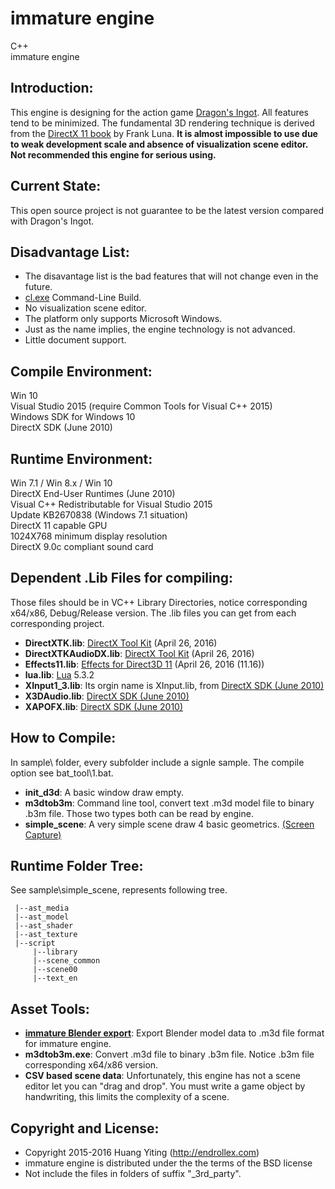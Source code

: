 immature engine
===============
C++  
immature engine  

Introduction:
-------------
This engine is designing for the action game [Dragon's Ingot](http://dragonsingot.com/).
All features tend to be minimized. 
The fundamental 3D rendering technique is derived from 
the [DirectX 11 book](http://www.amazon.com/dp/1936420228/) by Frank Luna.
**It is almost impossible to use due to weak development scale and absence of visualization scene editor.**
**Not recommended this engine for serious using.**

Current State:
---------------
This open source project is not guarantee to be the latest version compared with Dragon's Ingot.

Disadvantage List:
------------------
* The disavantage list is the bad features that will not change even in the future.
* [cl.exe](https://msdn.microsoft.com/en-us/library/9s7c9wdw.aspx) Command-Line Build.
* No visualization scene editor.
* The platform only supports Microsoft Windows. 
* Just as the name implies, the engine technology is not advanced.
* Little document support.

Compile Environment:
--------------------
Win 10  
Visual Studio 2015 (require Common Tools for Visual C++ 2015)  
Windows SDK for Windows 10  
DirectX SDK (June 2010)  

Runtime Environment:
--------------------
Win 7.1 / Win 8.x / Win 10  
DirectX End-User Runtimes (June 2010)  
Visual C++ Redistributable for Visual Studio 2015  
Update KB2670838 (Windows 7.1 situation)  
DirectX 11 capable GPU  
1024X768 minimum display resolution  
DirectX 9.0c compliant sound card  

Dependent .Lib Files for compiling:
---------------------
Those files should be in VC++ Library Directories, 
notice corresponding x64/x86, Debug/Release version.
The .lib files you can get from each corresponding project.
* **DirectXTK.lib**: [DirectX Tool Kit](https://github.com/Microsoft/DirectXTK) (April 26, 2016)
* **DirectXTKAudioDX.lib**: [DirectX Tool Kit](https://github.com/Microsoft/DirectXTK)  (April 26, 2016)
* **Effects11.lib**: [Effects for Direct3D 11](https://github.com/Microsoft/FX11) (April 26, 2016 (11.16))
* **lua.lib**: [Lua](https://www.lua.org/) 5.3.2
* **XInput1_3.lib**: Its orgin name is XInput.lib, from 
[DirectX SDK (June 2010)](https://www.microsoft.com/en-us/download/details.aspx?id=6812)
* **X3DAudio.lib**: [DirectX SDK (June 2010)](https://www.microsoft.com/en-us/download/details.aspx?id=6812)
* **XAPOFX.lib**: [DirectX SDK (June 2010)](https://www.microsoft.com/en-us/download/details.aspx?id=6812)

How to Compile:
---------------
In sample\ folder, every subfolder include a signle sample.
The compile option see bat_tool\1.bat.
* **init_d3d**: A basic window draw empty.
* **m3dtob3m**: Command line tool, convert text .m3d model file to binary .b3m file. 
Those two types both can be read by engine.
* **simple_scene**: A very simple scene draw 4 basic geometrics. 
[(Screen Capture)](https://github.com/endrollex/imm_engine/tree/master/sample/simple_scene/simple_scene.png)

Runtime Folder Tree:
--------------------
See sample\simple_scene\, represents following tree.

	 |--ast_media
	 |--ast_model
	 |--ast_shader
	 |--ast_texture
	 |--script
         |--library
	     |--scene_common
	     |--scene00
	     |--text_en


Asset Tools:
------------
* **[immature Blender export](https://github.com/endrollex/imm_blender_export)**: 
Export Blender model data to .m3d file format for immature engine.
* **m3dtob3m.exe**: 
Convert .m3d file to binary .b3m file. 
Notice .b3m file corresponding x64/x86 version.
* **CSV based scene data**: 
Unfortunately, this engine has not a scene editor let you can "drag and drop".
You must write a game object by handwriting, this limits the complexity of a scene.

Copyright and License:
----------------------
* Copyright 2015-2016 Huang Yiting (http://endrollex.com)
* immature engine is distributed under the the terms of the BSD license
* Not include the files in folders of suffix "_3rd_party".
